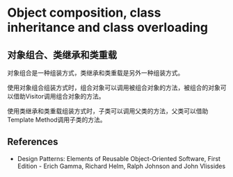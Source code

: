 # Object composition, class inheritance and class overloading

## 对象组合、类继承和类重载

对象组合是一种组装方式，类继承和类重载是另外一种组装方式。

使用对象组合组装方式时，组合对象可以调用被组合对象的方法，被组合的对象可以借助Visitor调用组合对象的方法。

使用类继承和类重载组装方式时，子类可以调用父类的方法，父类可以借助Template Method调用子类的方法。

## References

- Design Patterns: Elements of Reusable Object-Oriented Software, First Edition - Erich Gamma, Richard Helm, Ralph Johnson and John Vlissides
